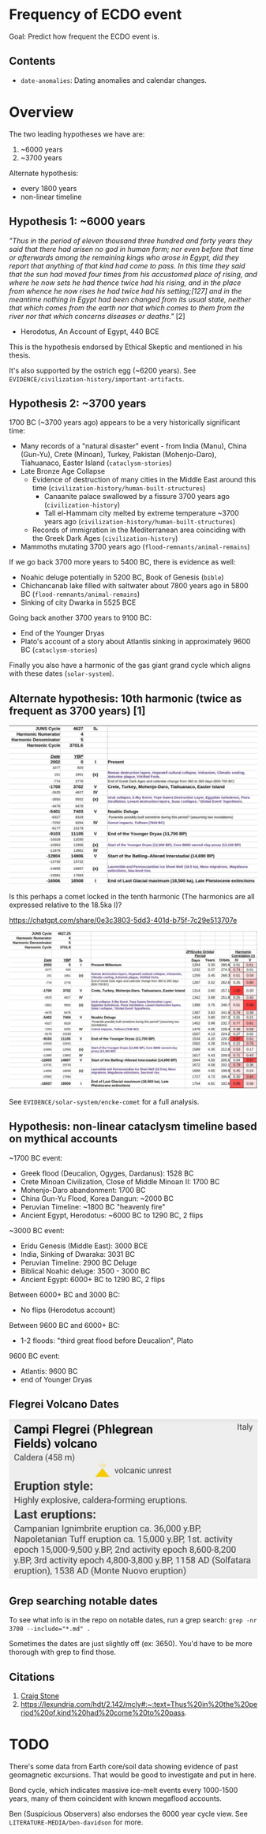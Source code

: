 # Frequency of ECDO event

Goal: Predict how frequent the ECDO event is.

## Contents

- `date-anomalies`: Dating anomalies and calendar changes.

# Overview

The two leading hypotheses we have are:
1. ~6000 years
2. ~3700 years

Alternate hypothesis:
- every 1800 years
- non-linear timeline

## Hypothesis 1: ~6000 years

*"Thus in the period of eleven thousand three hundred and forty years they said that there had arisen no god in human form; nor even before that time or afterwards among the remaining kings who arose in Egypt, did they report that anything of that kind had come to pass. In this time they said that the sun had moved four times from his accustomed place of rising, and where he now sets he had thence twice had his rising, and in the place from whence he now rises he had twice had his setting;[127] and in the meantime nothing in Egypt had been changed from its usual state, neither that which comes from the earth nor that which comes to them from the river nor that which concerns diseases or deaths."* [2]

- Herodotus, An Account of Egypt, 440 BCE

This is the hypothesis endorsed by Ethical Skeptic and mentioned in his thesis.

It's also supported by the ostrich egg (~6200 years). See `EVIDENCE/civilization-history/important-artifacts`.

## Hypothesis 2: ~3700 years

1700 BC (~3700 years ago) appears to be a very historically significant time:
- Many records of a "natural disaster" event - from India (Manu), China (Gun-Yu), Crete (Minoan), Turkey, Pakistan (Mohenjo-Daro), Tiahuanaco, Easter Island (`cataclysm-stories`)
- Late Bronze Age Collapse
	- Evidence of destruction of many cities in the Middle East around this time (`civilization-history/human-built-structures`)
		- Canaanite palace swallowed by a fissure 3700 years ago (`civilization-history`)
		- Tall el-Hammam city melted by extreme temperature ~3700 years ago (`civilization-history/human-built-structures`)
	- Records of immigration in the Mediterranean area coinciding with the Greek Dark Ages (`civilization-history`)
- Mammoths mutating 3700 years ago (`flood-remnants/animal-remains`)

If we go back 3700 more years to 5400 BC, there is evidence as well:
- Noahic deluge potentially in 5200 BC, Book of Genesis (`bible`)
- Chichancanab lake filled with saltwater about 7800 years ago in 5800 BC (`flood-remnants/animal-remains`)
- Sinking of city Dwarka in 5525 BCE

Going back another 3700 years to 9100 BC:
- End of the Younger Dryas
- Plato's account of a story about Atlantis sinking in approximately 9600 BC (`cataclysm-stories`)

Finally you also have a harmonic of the gas giant grand cycle which aligns with these dates (`solar-system`).

## Alternate hypothesis: 10th harmonic (twice as frequent as 3700 years) [1]

![x](img/tenth-harmonic.jpg "")

Is this perhaps a comet locked in the tenth harmonic (The harmonics are all expressed relative to the 18.5ka I)?

https://chatgpt.com/share/0e3c3803-5dd3-401d-b75f-7c29e513707e

![x](img/frequency.jpg "")

See `EVIDENCE/solar-system/encke-comet` for a full analysis.

## Hypothesis: non-linear cataclysm timeline based on mythical accounts

~1700 BC event:
- Greek flood (Deucalion, Ogyges, Dardanus): 1528 BC
- Crete Minoan Civilization, Close of Middle Minoan II: 1700 BC
- Mohenjo-Daro abandonment: 1700 BC
- China Gun-Yu Flood, Korea Dangun: ~2000 BC
- Peruvian Timeline: ~1800 BC "heavenly fire"
- Ancient Egypt, Herodotus: ~6000 BC to 1290 BC, 2 flips

~3000 BC event:
- Eridu Genesis (Middle East): 3000 BCE
- India, Sinking of Dwaraka: 3031 BC
- Peruvian Timeline: 2900 BC Deluge
- Biblical Noahic deluge: 3500 - 3000 BC
- Ancient Egypt: 6000+ BC to 1290 BC, 2 flips

Between 6000+ BC and 3000 BC:
- No flips (Herodotus account)

Between 9600 BC and 6000+ BC:
- 1-2 floods: "third great flood before Deucalion", Plato

9600 BC event:
- Atlantis: 9600 BC
- end of Younger Dryas

## Flegrei Volcano Dates

![x](img/flegrei-volcano.jpg "")

## Grep searching notable dates

To see what info is in the repo on notable dates, run a grep search: `grep -nr 3700 --include="*.md" .`

Sometimes the dates are just slightly off (ex: 3650). You'd have to be more thorough with grep to find those.

## Citations

1. [Craig Stone](https://nobulart.com)
2. https://lexundria.com/hdt/2.142/mcly#:~:text=Thus%20in%20the%20period%20of,kind%20had%20come%20to%20pass.

# TODO

There's some data from Earth core/soil data showing evidence of past geomagnetic excursions. That would be good to investigate and put in here.

Bond cycle, which indicates massive ice-melt events every 1000-1500 years, many of them coincident with known megaflood accounts.

Ben (Suspicious Observers) also endorses the 6000 year cycle view. See `LITERATURE-MEDIA/ben-davidson` for more.